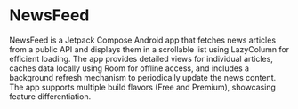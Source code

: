 # NewsFeed
 NewsFeed is a Jetpack Compose Android app that fetches news articles from a public API and displays them in a scrollable list using LazyColumn for efficient loading. The app provides detailed views for individual articles, caches data locally using Room for offline access, and includes a background refresh mechanism to periodically update the news content. The app supports multiple build flavors (Free and Premium), showcasing feature differentiation.
